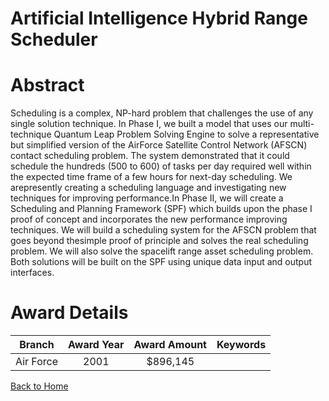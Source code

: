 
Artificial Intelligence Hybrid Range Scheduler
==============================================

# Abstract


Scheduling is a complex, NP-hard problem that challenges the use of any single solution technique.  In Phase I, we built a model that uses our multi-technique Quantum Leap Problem Solving Engine to solve a representative but simplified version of the AirForce Satellite Control Network (AFSCN) contact scheduling problem.  The system demonstrated that it could schedule the hundreds (500 to 600) of tasks per day required well within the expected time frame of a few hours for next-day scheduling.  We arepresently creating a scheduling language and investigating new techniques for improving performance.In Phase II, we will create a Scheduling and Planning Framework (SPF) which builds upon the phase I proof of concept and incorporates the new performance improving techniques.  We will build a scheduling system for the AFSCN problem that goes beyond thesimple proof of principle and solves the real scheduling problem.  We will also solve the spacelift range asset scheduling problem.  Both solutions will be built on the SPF using unique data input and output interfaces.  

# Award Details

|Branch|Award Year|Award Amount|Keywords|
| :---: | :---: | :---: | :---: |
|Air Force|2001|$896,145||
  
  


[Back to Home](https://github.com/chrischow/dod_sbir_awards#139)